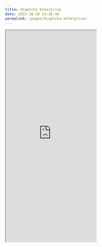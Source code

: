 ```yaml
---
title: hCaptcha Enterprise
date: 2023-10-20 14:26:44
permalink: /pages/hcaptcha-enterprise/
---
```


<iframe src="https://nopecha.com/demo/hcaptcha#enterprise" height="700px"></iframe>
